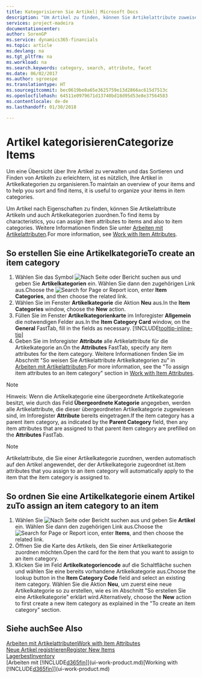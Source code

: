 ```yaml
---
title: Kategorisieren Sie Artikel| Microsoft Docs
description: "Um Artikel zu finden, können Sie Artikelattribute zuweisen und Artikel nach den definierten Kategorien organisieren."
services: project-madeira
documentationcenter: 
author: SorenGP
ms.service: dynamics365-financials
ms.topic: article
ms.devlang: na
ms.tgt_pltfrm: na
ms.workload: na
ms.search.keywords: category, search, attribute, facet
ms.date: 06/02/2017
ms.author: sgroespe
ms.translationtype: HT
ms.sourcegitcommit: bec0619be0a65e3625759e13d2866ac615d7513c
ms.openlocfilehash: 64511e0979671d13740bd18d95d53e8e37564583
ms.contentlocale: de-de
ms.lasthandoff: 01/30/2018

---
```

# <a name="categorize-items"></a><span data-ttu-id="71f47-103">Artikel kategorisieren</span><span class="sxs-lookup"><span data-stu-id="71f47-103">Categorize Items</span></span>
<span data-ttu-id="71f47-104">Um eine Übersicht über Ihre Artikel zu verwalten und das Sortieren und Finden von Artikeln zu erleichtern, ist es nützlich, Ihre Artikel in Artikelkategorien zu organisieren.</span><span class="sxs-lookup"><span data-stu-id="71f47-104">To maintain an overview of your items and to help you sort and find items, it is useful to organize your items in item categories.</span></span>

<span data-ttu-id="71f47-105">Um Artikel nach Eigenschaften zu finden, können Sie Artikelattribute Artikeln und auch Artikelkategorien zuordnen.</span><span class="sxs-lookup"><span data-stu-id="71f47-105">To find items by characteristics, you can assign item attributes to items and also to item categories.</span></span> <span data-ttu-id="71f47-106">Weitere Informationen finden Sie unter [Arbeiten mit Artikelattributen](inventory-how-work-item-attributes.md).</span><span class="sxs-lookup"><span data-stu-id="71f47-106">For more information, see [Work with Item Attributes](inventory-how-work-item-attributes.md).</span></span>

## <a name="to-create-an-item-category"></a><span data-ttu-id="71f47-107">So erstellen Sie eine Artikelkategorie</span><span class="sxs-lookup"><span data-stu-id="71f47-107">To create an item category</span></span>
1. <span data-ttu-id="71f47-108">Wählen Sie das Symbol ![Nach Seite oder Bericht suchen](media/ui-search/search_small.png "Nach Seite oder Bericht suchen") aus und geben Sie **Artikelkategorien** ein. Wählen Sie dann den zugehörigen Link aus.</span><span class="sxs-lookup"><span data-stu-id="71f47-108">Choose the ![Search for Page or Report](media/ui-search/search_small.png "Search for Page or Report icon") icon, enter **Item Categories**, and then choose the related link.</span></span>
2. <span data-ttu-id="71f47-109">Wählen Sie im Fenster **Artikelkategorie** die Aktion **Neu** aus.</span><span class="sxs-lookup"><span data-stu-id="71f47-109">In the **Item Categories** window, choose the **New** action.</span></span>
3. <span data-ttu-id="71f47-110">Füllen Sie im Fenster **Artikelkategorienkarte** im Inforegister **Allgemein** die notwendigen Felder aus.</span><span class="sxs-lookup"><span data-stu-id="71f47-110">In the **Item Category Card** window, on the **General** FastTab, fill in the fields as necessary.</span></span> [!INCLUDE[tooltip-inline-tip](includes/tooltip-inline-tip_md.md)]
4. <span data-ttu-id="71f47-111">Geben Sie im Inforegister **Attribute** alle Artikelattribute für die Artikelkategorie an.</span><span class="sxs-lookup"><span data-stu-id="71f47-111">On the **Attributes** FastTab, specify any item attributes for the item category.</span></span> <span data-ttu-id="71f47-112">Weitere Informationen finden Sie im Abschnitt "So weisen Sie Artikelattribute Artikelkategorien zu" in [Arbeiten mit Artikelattributen](inventory-how-work-item-attributes.md).</span><span class="sxs-lookup"><span data-stu-id="71f47-112">For more information, see the "To assign item attributes to an item category" section in [Work with Item Attributes](inventory-how-work-item-attributes.md).</span></span>

> [!NOTE]  
>   <span data-ttu-id="71f47-113">Hinweis: Wenn die Artikelkategorie eine übergeordnete Artikelkategorie besitzt, wie durch das Feld **Übergeordnete Kategorie** angegeben, werden alle Artikelattribute, die dieser übergeordneten Artikelkategorie zugewiesen sind, im Inforegister **Attribute** bereits eingetragen.</span><span class="sxs-lookup"><span data-stu-id="71f47-113">If the item category has a parent item category, as indicated by the **Parent Category** field, then any item attributes that are assigned to that parent item category are prefilled on the **Attributes** FastTab.</span></span>

> [!NOTE]  
>   <span data-ttu-id="71f47-114">Artikelattribute, die Sie einer Artikelkategorie zuordnen, werden automatisch auf den Artikel angewendet, der der Artikelkategorie zugeordnet ist.</span><span class="sxs-lookup"><span data-stu-id="71f47-114">Item attributes that you assign to an item category will automatically apply to the item that the item category is assigned to.</span></span>

## <a name="to-assign-an-item-category-to-an-item"></a><span data-ttu-id="71f47-115">So ordnen Sie eine Artikelkategorie einem Artikel zu</span><span class="sxs-lookup"><span data-stu-id="71f47-115">To assign an item category to an item</span></span>
1. <span data-ttu-id="71f47-116">Wählen Sie ![Nach Seite oder Bericht suchen](media/ui-search/search_small.png "Symbol nach Seite oder Bericht suchen") aus und geben Sie **Artikel** ein. Wählen Sie dann den zugehörigen Link aus.</span><span class="sxs-lookup"><span data-stu-id="71f47-116">Choose the ![Search for Page or Report](media/ui-search/search_small.png "Search for Page or Report icon") icon, enter **Items**, and then choose the related link.</span></span>
2. <span data-ttu-id="71f47-117">Öffnen Sie die Karte des Artikels, den Sie einer Artikelkategorie zuordnen möchten.</span><span class="sxs-lookup"><span data-stu-id="71f47-117">Open the card for the item that you want to assign to an item category.</span></span>
3. <span data-ttu-id="71f47-118">Klicken Sie im Feld **Artikelkategoriencode** auf die Schaltfläche suchen und wählen Sie eine bereits vorhandene Artikelkategorie aus.</span><span class="sxs-lookup"><span data-stu-id="71f47-118">Choose the lookup button in the **Item Category Code** field and select an existing item category.</span></span> <span data-ttu-id="71f47-119">Wählen Sie die Aktion **Neu**, um zuerst eine neue Artikelkategorie so zu erstellen, wie es im Abschnitt "So erstellen Sie eine Artikelkategorie" erklärt wird.</span><span class="sxs-lookup"><span data-stu-id="71f47-119">Alternatively, choose the **New** action to first create a new item category as explained in the "To create an item category" section.</span></span>

## <a name="see-also"></a><span data-ttu-id="71f47-120">Siehe auch</span><span class="sxs-lookup"><span data-stu-id="71f47-120">See Also</span></span>
[<span data-ttu-id="71f47-121">Arbeiten mit Artikelattributen</span><span class="sxs-lookup"><span data-stu-id="71f47-121">Work with Item Attributes</span></span>](inventory-how-work-item-attributes.md)  
[<span data-ttu-id="71f47-122">Neue Artikel registrieren</span><span class="sxs-lookup"><span data-stu-id="71f47-122">Register New Items</span></span>](inventory-how-register-new-items.md)  
[<span data-ttu-id="71f47-123">Lagerbest</span><span class="sxs-lookup"><span data-stu-id="71f47-123">Inventory</span></span>](inventory-manage-inventory.md)  
<span data-ttu-id="71f47-124">[Arbeiten mit [!INCLUDE[d365fin](includes/d365fin_md.md)]](ui-work-product.md)</span><span class="sxs-lookup"><span data-stu-id="71f47-124">[Working with [!INCLUDE[d365fin](includes/d365fin_md.md)]](ui-work-product.md)</span></span>

